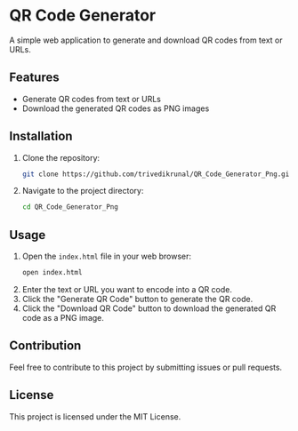# QR Code Generator

A simple web application to generate and download QR codes from text or URLs.

## Features

- Generate QR codes from text or URLs
- Download the generated QR codes as PNG images

## Installation

1. Clone the repository:
    ```bash
    git clone https://github.com/trivedikrunal/QR_Code_Generator_Png.git 
    ```
2. Navigate to the project directory:
    ```bash
    cd QR_Code_Generator_Png
    ```

## Usage

1. Open the `index.html` file in your web browser:
    ```bash
    open index.html
    ```
2. Enter the text or URL you want to encode into a QR code.
3. Click the "Generate QR Code" button to generate the QR code.
4. Click the "Download QR Code" button to download the generated QR code as a PNG image.

## Contribution

Feel free to contribute to this project by submitting issues or pull requests.

## License

This project is licensed under the MIT License.
